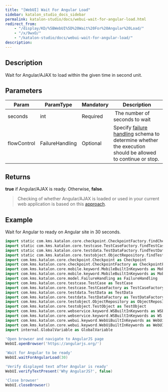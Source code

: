 ```yaml
---
title: "[WebUI] Wait For Angular Load" 
sidebar: katalon_studio_docs_sidebar
permalink: katalon-studio/docs/webui-wait-for-angular-load.html 
redirect_from:
    - "/display/KD/%5BWebUI%5D%20Wait%20For%20Angular%20Load/"
    - "/x/9wxO/"
    - "/katalon-studio/docs/webui-wait-for-angular-load/"
description: 
---
```

Description
-----------

Wait for Angular/AJAX to load within the given time in second unit.

Parameters
----------

| Param | ParamType | Mandatory | Description |
| --- | --- | --- | --- |
| seconds | int | Required |  The number of seconds to wait |
| flowControl | FailureHandling | Optional | Specify [failure handling](/x/qAAM) schema to determine whether the execution should be allowed to continue or stop. |

Returns
-------

**true** if Angular/AJAX is ready. Otherwise, **false**.

> Checking of whether Angular/AJAX is loaded or used in your current web application is based on this [approach](http://www.swtestacademy.com/selenium-wait-javascript-angular-ajax/).

Example
-------

Wait for Angular to ready on Angular site in 30 seconds.

```groovy
import static com.kms.katalon.core.checkpoint.CheckpointFactory.findCheckpoint
import static com.kms.katalon.core.testcase.TestCaseFactory.findTestCase
import static com.kms.katalon.core.testdata.TestDataFactory.findTestData
import static com.kms.katalon.core.testobject.ObjectRepository.findTestObject
import com.kms.katalon.core.checkpoint.Checkpoint as Checkpoint
import com.kms.katalon.core.checkpoint.CheckpointFactory as CheckpointFactory
import com.kms.katalon.core.mobile.keyword.MobileBuiltInKeywords as MobileBuiltInKeywords
import com.kms.katalon.core.mobile.keyword.MobileBuiltInKeywords as Mobile
import com.kms.katalon.core.model.FailureHandling as FailureHandling
import com.kms.katalon.core.testcase.TestCase as TestCase
import com.kms.katalon.core.testcase.TestCaseFactory as TestCaseFactory
import com.kms.katalon.core.testdata.TestData as TestData
import com.kms.katalon.core.testdata.TestDataFactory as TestDataFactory
import com.kms.katalon.core.testobject.ObjectRepository as ObjectRepository
import com.kms.katalon.core.testobject.TestObject as TestObject
import com.kms.katalon.core.webservice.keyword.WSBuiltInKeywords as WSBuiltInKeywords
import com.kms.katalon.core.webservice.keyword.WSBuiltInKeywords as WS
import com.kms.katalon.core.webui.keyword.WebUiBuiltInKeywords as WebUiBuiltInKeywords
import com.kms.katalon.core.webui.keyword.WebUiBuiltInKeywords as WebUI
import internal.GlobalVariable as GlobalVariable
 
'Open browser and navigate to AngularJS page
WebUI.openBrowser('https://angularjs.org/')

'Wait for Angular to be ready'
WebUI.waitForAngularLoad(30)

'Verify displayed text after Angular is ready'
WebUI.verifyTextPresent('Why AngularJS?', false)

'Close browser'
WebUI.closeBrowser()
```